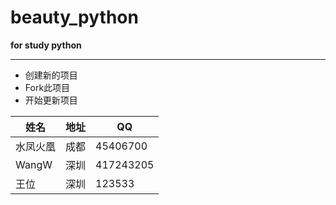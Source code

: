 # beauty_python
**for study python**
*****
- 创建新的项目
- Fork此项目
- 开始更新项目

姓名|地址|QQ
---|:---|---
水凤火凰|成都|45406700
WangW|深圳|417243205
王位|深圳|123533
